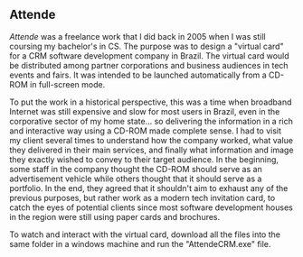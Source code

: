 ## Attende
_Attende_ was a freelance work that I did back in 2005 when I was still coursing my bachelor's in CS. The purpose was to design a "virtual card" for a CRM software development company in Brazil. The virtual card would be distributed among partner corporations and business audiences in tech events and fairs. It was intended to be launched automatically from a CD-ROM in full-screen mode.

To put the work in a historical perspective, this was a time when broadband Internet was still expensive and slow for most users in Brazil, even in the corporative sector of my home state... so delivering the information in a rich and interactive way using a CD-ROM made complete sense. I had to visit my client several times to understand how the company worked, what value they delivered in their main services, and finally what information and image they exactly wished to convey to their target audience. In the beginning, some staff in the company thought the CD-ROM should serve as an advertisement vehicle while others thought that it should serve as a portfolio. In the end, they agreed that it shouldn't aim to exhaust any of the previous purposes, but rather work as a modern tech invitation card, to catch the eyes of potential clients since most software development houses in the region were still using paper cards and brochures.

To watch and interact with the virtual card, download all the files into the same folder in a windows machine and run the "AttendeCRM.exe" file.
